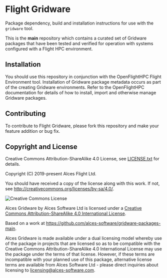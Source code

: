 # Flight Gridware

Package dependency, build and installation instructions for use with the `gridware` tool.

This is the **main** repository which contains a curated set of Gridware packages that have been tested and verified for operation with systems configured with a Flight HPC environment.

## Installation

You should use this repository in conjunction with the OpenFlightHPC Flight Environment tool.  Installation of Gridware package metadata occurs as part of the creating Gridware environments.  Refer to the OpenFlightHPC documentation for details of how to install, import and otherwise manage Gridware packages.

## Contributing

To contribute to Flight Gridware, please fork this repository and make your feature addition or bug fix.

## Copyright and License

Creative Commons Attribution-ShareAlike 4.0 License, see [LICENSE.txt](LICENSE.txt) for details.

Copyright (C) 2019-present Alces Flight Ltd.

You should have received a copy of the license along with this work.  If not, see <http://creativecommons.org/licenses/by-sa/4.0/>.

![Creative Commons License](https://i.creativecommons.org/l/by-sa/4.0/88x31.png)

Alces Gridware by Alces Software Ltd is licensed under a [Creative Commons Attribution-ShareAlike 4.0 International License](http://creativecommons.org/licenses/by-sa/4.0/).

Based on a work at <https://github.com/alces-software/gridware-packages-main>.

Alces Gridware is made available under a dual licensing model whereby use of the package in projects that are licensed so as to be compatible with the Creative Commons Attribution-ShareAlike 4.0 International License may use the package under the terms of that license. However, if these terms are incompatible with your planned use of this package, alternative license terms are available from Alces Software Ltd - please direct inquiries about licensing to [licensing@alces-software.com](mailto:licensing@alces-software.com).
